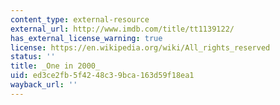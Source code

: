 ```yaml
---
content_type: external-resource
external_url: http://www.imdb.com/title/tt1139122/
has_external_license_warning: true
license: https://en.wikipedia.org/wiki/All_rights_reserved
status: ''
title: _One in 2000_
uid: ed3ce2fb-5f42-48c3-9bca-163d59f18ea1
wayback_url: ''
---
```

